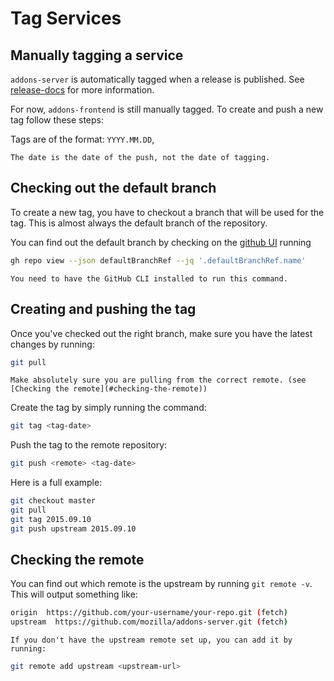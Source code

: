 # Tag Services

## Manually tagging a service

`addons-server` is automatically tagged when a release is published. See [release-docs](./release-docs.md) for more information.

For now, `addons-frontend` is still manually tagged.
To create and push a new tag follow these steps:

Tags are of the format: ``YYYY.MM.DD``,

```{note}
The date is the date of the push, not the date of tagging.
```

## Checking out the default branch

To create a new tag, you have to checkout a branch that will be used for the tag.
This is almost always the default branch of the repository.

You can find out the default branch by checking on the [github UI][gitub_addons_server] running

```bash
gh repo view --json defaultBranchRef --jq '.defaultBranchRef.name'
```

```{note}
You need to have the GitHub CLI installed to run this command.
```

## Creating and pushing the tag

Once you've checked out the right branch, make sure you have the latest changes by running:

```bash
git pull
```

```{warning}
Make absolutely sure you are pulling from the correct remote. (see [Checking the remote](#checking-the-remote))
```

Create the tag by simply running the command:

```bash
git tag <tag-date>
```

Push the tag to the remote repository:

```bash
git push <remote> <tag-date>
```

Here is a full example:

```bash
git checkout master
git pull
git tag 2015.09.10
git push upstream 2015.09.10
```

## Checking the remote

You can find out which remote is the upstream by running ``git remote -v``.
This will output something like:

```bash
origin  https://github.com/your-username/your-repo.git (fetch)
upstream  https://github.com/mozilla/addons-server.git (fetch)
```

```{note}
If you don't have the upstream remote set up, you can add it by running:
```

```bash
git remote add upstream <upstream-url>
```

[gitub_addons_server]: https://github.com/mozilla/addons-server

